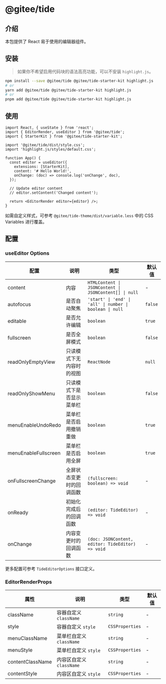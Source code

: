 # @gitee/tide

## 介绍

本包提供了 React 易于使用的编辑器组件。

## 安装

> 如果你不希望启用代码块的语法高亮功能，可以不安装 `highlight.js`。

```bash
npm install --save @gitee/tide @gitee/tide-starter-kit highlight.js
# or
yarn add @gitee/tide @gitee/tide-starter-kit highlight.js
# or
pnpm add @gitee/tide @gitee/tide-starter-kit highlight.js
```

## 使用

```tsx
import React, { useState } from 'react';
import { EditorRender, useEditor } from '@gitee/tide';
import { StarterKit } from '@gitee/tide-starter-kit';

import '@gitee/tide/dist/style.css';
import 'highlight.js/styles/default.css';

function App() {
  const editor = useEditor({
    extensions: [StarterKit],
    content: '# Hello World!',
    onChange: (doc) => console.log('onChange', doc),
  });

  // Update editor content
  // editor.setContent('Changed content');

  return <EditorRender editor={editor} />;
}
```

如需自定义样式，可参考 `@gitee/tide-theme/dist/variable.less` 中的 CSS Variables 进行覆盖。

## 配置

### useEditor Options

| 配置                 | 说明                     | 类型                                                     | 默认值  |
| -------------------- | ------------------------ | -------------------------------------------------------- | ------- |
| content              | 内容                     | `HTMLContent \| JSONContent \| JSONContent[] \| null`    | -       |
| autofocus            | 是否自动聚焦             | `'start' \| 'end' \| 'all' \| number \| boolean \| null` | `false` |
| editable             | 是否允许编辑             | `boolean`                                                | `true`  |
| fullscreen           | 是否全屏模式             | `boolean`                                                | `false` |
| readOnlyEmptyView    | 只读模式下无内容时的视图 | `ReactNode`                                              | `null`  |
| readOnlyShowMenu     | 只读模式下是否显示菜单栏 | `boolean`                                                | `false` |
| menuEnableUndoRedo   | 菜单栏是否启用撤销重做   | `boolean`                                                | `true`  |
| menuEnableFullscreen | 菜单栏是否启用全屏       | `boolean`                                                | `true`  |
| onFullscreenChange   | 全屏状态变更时的回调函数 | `(fullscreen: boolean) => void`                          | -       |
| onReady              | 初始化完成后的回调函数   | `(editor: TideEditor) => void`                           | -       |
| onChange             | 内容变更时的回调函数     | `(doc: JSONContent, editor: TideEditor) => void`         | -       |

更多配置可参考 `TideEditorOptions` 接口定义。

### EditorRenderProps

| 属性             | 说明                     | 类型            | 默认值 |
| ---------------- | ------------------------ | --------------- | ------ |
| className        | 容器自定义 `className`   | `string`        | -      |
| style            | 容器自定义 `style`       | `CSSProperties` | -      |
| menuClassName    | 菜单栏自定义 `className` | `string`        | -      |
| menuStyle        | 菜单栏自定义 `style`     | `CSSProperties` | -      |
| contentClassName | 内容区自定义 `className` | `string`        | -      |
| contentStyle     | 内容区自定义 `style`     | `CSSProperties` | -      |

